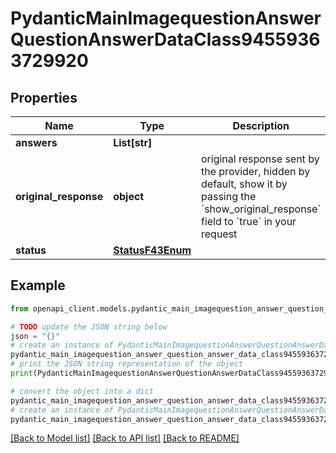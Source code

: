 # PydanticMainImagequestionAnswerQuestionAnswerDataClass94559363729920


## Properties

Name | Type | Description | Notes
------------ | ------------- | ------------- | -------------
**answers** | **List[str]** |  | [optional] 
**original_response** | **object** | original response sent by the provider, hidden by default, show it by passing the &#x60;show_original_response&#x60; field to &#x60;true&#x60; in your request | [optional] 
**status** | [**StatusF43Enum**](StatusF43Enum.md) |  | 

## Example

```python
from openapi_client.models.pydantic_main_imagequestion_answer_question_answer_data_class94559363729920 import PydanticMainImagequestionAnswerQuestionAnswerDataClass94559363729920

# TODO update the JSON string below
json = "{}"
# create an instance of PydanticMainImagequestionAnswerQuestionAnswerDataClass94559363729920 from a JSON string
pydantic_main_imagequestion_answer_question_answer_data_class94559363729920_instance = PydanticMainImagequestionAnswerQuestionAnswerDataClass94559363729920.from_json(json)
# print the JSON string representation of the object
print(PydanticMainImagequestionAnswerQuestionAnswerDataClass94559363729920.to_json())

# convert the object into a dict
pydantic_main_imagequestion_answer_question_answer_data_class94559363729920_dict = pydantic_main_imagequestion_answer_question_answer_data_class94559363729920_instance.to_dict()
# create an instance of PydanticMainImagequestionAnswerQuestionAnswerDataClass94559363729920 from a dict
pydantic_main_imagequestion_answer_question_answer_data_class94559363729920_form_dict = pydantic_main_imagequestion_answer_question_answer_data_class94559363729920.from_dict(pydantic_main_imagequestion_answer_question_answer_data_class94559363729920_dict)
```
[[Back to Model list]](../README.md#documentation-for-models) [[Back to API list]](../README.md#documentation-for-api-endpoints) [[Back to README]](../README.md)


